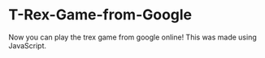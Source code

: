 # T-Rex-Game-from-Google
Now you can play the trex game from google online! This was made using JavaScript.
